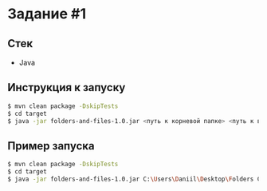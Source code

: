 # Задание #1

## Стек
* Java

## Инструкция к запуску
```bash
$ mvn clean package -DskipTests
$ cd target
$ java -jar folders-and-files-1.0.jar <путь к корневой папке> <путь к выходному файлу>
```

## Пример запуска
```bash
$ mvn clean package -DskipTests
$ cd target
$ java -jar folders-and-files-1.0.jar C:\Users\Daniil\Desktop\Folders C:\Users\Daniil\Desktop\output.txt
```